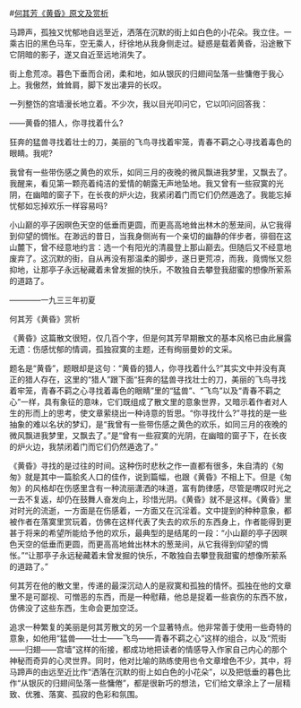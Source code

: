 #[何其芳《黄昏》原文及赏析](https://www.vrrw.net/wx/8797.html)

马蹄声，孤独又忧郁地自远至近，洒落在沉默的街上如白色的小花朵。我立住。一乘古旧的黑色马车，空无乘人，纡徐地从我身侧走过。疑惑是载着黄昏，沿途散下它阴暗的影子，遂又自近至远地消失了。

街上愈荒凉。暮色下垂而合闭，柔和地，如从银灰的归翅间坠落一些慵倦于我心上。我傲然，耸耸肩，脚下发出凄异的长叹。



一列整饬的宫墙漫长地立着。不少次，我以目光叩问它，它以叩问回答我：

——黄昏的猎人，你寻找着什么?

狂奔的猛兽寻找着壮士的刀，美丽的飞鸟寻找着牢笼，青春不羁之心寻找着毒色的眼睛。我呢?

我曾有一些带伤感之黄色的欢乐，如同三月的夜晚的微风飘进我梦里，又飘去了。我醒来，看见第一颗亮着纯洁的爱情的朝露无声地坠地。我又曾有一些寂寞的光阴，在幽暗的窗子下，在长夜的炉火边，我紧闭着门而它们仍然遁逸了。我能忘掉忧郁如忘掉欢乐一样容易吗?

小山巅的亭子因暝色天空的低垂而更圆，而更高高地耸出林木的葱茏间，从它我得到仰望的惆怅。在渺远的昔日，当我身侧尚有一个亲切的幽静的伴步者，徘徊在这山麓下，曾不经意地约言：选一个有阳光的清晨登上那山巅去。但随后又不经意地废弃了。这沉默的街，自从再没有那温柔的脚步，遂日更荒凉，而我，竟惆怅又怨抑地，让那亭子永远秘藏着未曾发掘的快乐，不敢独自去攀登我甜蜜的想像所萦系的道路了。

————一九三三年初夏

何其芳《黄昏》赏析

《黄昏》这篇散文很短，仅几百个字，但是何其芳早期散文的基本风格已由此展露无遗：伤感忧郁的情调，孤独寂寞的主题，还有绚丽曼妙的文采。

题名是“黄昏”，题眼却是这句：“黄昏的猎人，你寻找着什么?”其实文中并没有真正的猎人存在，这里的“猎人”跟下面“狂奔的猛兽寻找壮士的刀，美丽的飞鸟寻找着牢笼，青春不羁之心寻找着毒色的眼睛”里的“猛兽”、“飞鸟”以及“青春不羁之心”一样，具有象征的意味，它们既组成了散文里的意象世界，又暗示着作者对人生的形而上的思考，使文章萦绕出一种诗意的哲思。“你寻找什么?”寻找的是一些抽象的难以名状的梦幻，是“我曾有一些带伤感之黄色的欢乐，如同三月的夜晚的微风飘进我梦里，又飘去了。”是“曾有一些寂寞的光阴，在幽暗的窗子下，在长夜的炉火边，我禁闭着门而它们仍然遁逸了。”

《黄昏》寻找的是过往的时间。这种伤时悲秋之作一直都有很多，朱自清的《匆匆》就是其中一篇脍炙人口的佳作，说到篇幅，也跟《黄昏》不相上下。但是《匆匆》的风格却在伤感里含有一种流丽潇洒的味道，富有韵律感，尽管是喟叹时光之一去不复返，却仍在鼓舞人奋发向上，珍惜光阴。《黄昏》就不是这样。《黄昏》里对时光的流逝，一方面是在伤感着，一方面又在沉淫着。文中提到的种种意象，都被作者在落寞里赏玩着，仿佛在这样代表了失去的欢乐的东西身上，作者能得到更甚于将来的希望所能给予他的欢乐，最典型的是结尾的一段：“小山巅的亭子因暝色天空的低垂而更圆，而更高高地耸出林木的葱茏间，从它我得到仰望的惆怅。”“让那亭子永远秘藏着未曾发掘的快乐，不敢独自去攀登我甜蜜的想像所萦系的道路了。”

何其芳在他的散文里，传递的最深沉动人的是寂寞和孤独的情怀。孤独在他的文章里不是可鄙视、可憎恶的东西，而是一种慰藉，他总是捉着一些哀伤的东西不放，仿佛没了这些东西，生命会更加空泛。

追求一种繁复的美丽是何其芳散文的另一个显著特点。他非常善于使用一些奇特的意象，如他用“猛兽——壮士——飞鸟——青春不羁之心”这样的组合，以及“荒街——归翅——宫墙”这样的衔接，都成功地把读者的情感导入作家自己内心的那个神秘而奇异的心灵世界。同时，他对比喻的熟练使用也令文章增色不少，其中，将马蹄声的由远至近比作“洒落在沉默的街上如白色的小花朵”，以及把低垂的暮色比作“从银灰的归翅间坠落一些慵倦”，都是很新巧的想法，它们给文章涂上了一层精致、优雅、落寞、孤寂的色彩和氛围。

